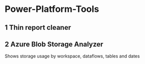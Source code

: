 # Power-Platform-Tools

## 1 Thin report cleaner

## 2 Azure Blob Storage Analyzer
Shows storage usage by workspace, dataflows, tables and dates
